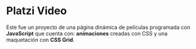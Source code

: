 # Platzi Video
Este fue un proyecto de una página dinámica de películas programada con **JavaScript** que cuenta con: **animaciones** creadas con CSS y una maquetación con **CSS Grid**.
